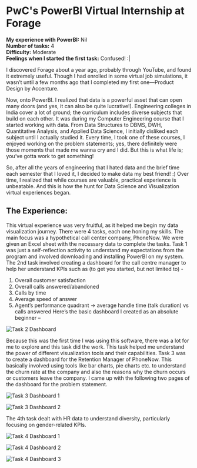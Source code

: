 # PwC's PowerBI Virtual Internship at Forage

**My experience with PowerBI:** Nil  
**Number of tasks:** 4  
**Difficulty:** Moderate  
**Feelings when I started the first task:** Confused! :|

I discovered Forage about a year ago, probably through YouTube, and found it extremely useful. Though I had enrolled in some virtual job simulations, it wasn’t until a few months ago that I completed my first one—Product Design by Accenture.

Now, onto PowerBI. I realized that data is a powerful asset that can open many doors (and yes, it can also be quite lucrative!). Engineering colleges in India cover a lot of ground; the curriculum includes diverse subjects that build on each other. It was during my Computer Engineering course that I started working with data. From Data Structures to DBMS, DWH, Quantitative Analysis, and Applied Data Science, I initially disliked each subject until I actually studied it. Every time, I took one of these courses, I enjoyed working on the problem statements; yes, there definitely were those moments that made me wanna cry and I did. But this is what life is; you’ve gotta work to get something!

So, after all the years of engineering that I hated data and the brief time each semester that I loved it, I decided to make data my best friend! :) Over time, I realized that while courses are valuable, practical experience is unbeatable. And this is how the hunt for Data Science and Visualization virtual experiences began. 


## The Experience:
This virtual experience was very fruitful, as it helped me begin my data visualization journey. There were 4 tasks, each one honing my skills. The main focus was a hypothetical call center company, PhoneNow. We were given an Excel sheet with the necessary data to complete the tasks. 
Task 1 was just a self-reflection activity to understand my expectations from the program and involved downloading and installing PowerBI on my system.
The 2nd task involved creating a dashboard for the call centre manager to help her understand KPIs such as (to get you started, but not limited to) - 
1.	Overall customer satisfaction
2.	Overall calls answered/abandoned
3.	Calls by time
4.	Average speed of answer
5.	Agent’s performance quadrant -> average handle time (talk duration) vs calls answered
Here’s the basic dashboard I created as an absolute beginner – 
 
![Task 2 Dashboard](path/to/your/image1.png)


Because this was the first time I was using this software, there was a lot for me to explore and this task did the work. This task helped me understand the power of different visualization tools and their capabilities.
Task 3 was to create a dashboard for the Retention Manager of PhoneNow. This basically involved using tools like bar charts, pie charts etc. to understand the churn rate at the company and also the reasons why the churn occurs or customers leave the company. I came up with the following two pages of the dashboard for the problem statement.
 
![Task 3 Dashboard 1](path/to/your/image1.png)

 
![Task 3 Dashboard 2](path/to/your/image1.png)


The 4th task dealt with HR data to understand diversity, particularly focusing on gender-related KPIs. 
 
![Task 4 Dashboard 1](path/to/your/image1.png)

![Task 4 Dashboard 2](path/to/your/image1.png)

![Task 4 Dashboard 3](path/to/your/image1.png)



